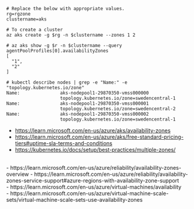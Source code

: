 ```
# Replace the below with appropriate values.
rg=rgzone
clustername=aks
```

```
# To create a cluster
az aks create -g $rg -n $clustername --zones 1 2
```

```
# az aks show -g $r -n $clustername --query agentPoolProfiles[0].availabilityZones
[
  "1",
  "2"
]
```

```
# kubectl describe nodes | grep -e "Name:" -e "topology.kubernetes.io/zone"
Name:               aks-nodepool1-29870350-vmss000000
                    topology.kubernetes.io/zone=swedencentral-1
Name:               aks-nodepool1-29870350-vmss000001
                    topology.kubernetes.io/zone=swedencentral-2
Name:               aks-nodepool1-29870350-vmss000002
                    topology.kubernetes.io/zone=swedencentral-1
```                    
                    
- https://learn.microsoft.com/en-us/azure/aks/availability-zones
- https://learn.microsoft.com/en-us/azure/aks/free-standard-pricing-tiers#uptime-sla-terms-and-conditions
- https://kubernetes.io/docs/setup/best-practices/multiple-zones/
<br>
- https://learn.microsoft.com/en-us/azure/reliability/availability-zones-overview
  - https://learn.microsoft.com/en-us/azure/reliability/availability-zones-service-support#azure-regions-with-availability-zone-support
<br>
- https://learn.microsoft.com/en-us/azure/virtual-machines/availability
<br>	
- https://learn.microsoft.com/en-us/azure/virtual-machine-scale-sets/virtual-machine-scale-sets-use-availability-zones

